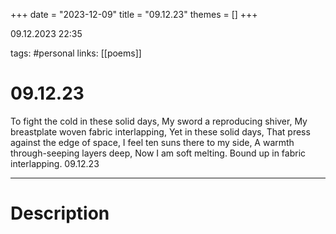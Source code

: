 +++
date = "2023-12-09"
title = "09.12.23"
themes = []
+++

09.12.2023 22:35

tags: #personal
links: [[poems]]

# 09.12.23

To fight the cold in these solid days,
My sword a reproducing shiver,
My breastplate woven fabric interlapping,
Yet in these solid days,
That press against the edge of space,
I feel ten suns there to my side,
A warmth through-seeping layers deep,
Now I am soft melting.
Bound up in fabric interlapping.
09.12.23

---

# Description

